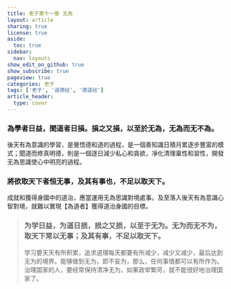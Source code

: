 ```yaml
---
title: 老子第十一章 无為
layout: article
sharing: true
license: true
aside:
  toc: true
sidebar:
  nav: layouts
show_edit_on_github: true
show_subscribe: true
pageview: true
categories: 老子
tags: ['老子', '道德经', '德道经']
article_header:
  type: cover
---
```


### 為學者日益，聞道者日損。損之又損，以至於无為，无為而无不為。

後天有為意識的學習，是覺悟德和道的過程，是一個善知識日積月累逐步豐富的模式；聞道而修真明德，則是一個逐日減少私心和貪欲，凈化清理稟性和習性，開發无為思識使心中明亮的過程。

### 將欲取天下者恒无事，及其有事也，不足以取天下。

成就和獲得身國中的道治，應當運用无為思識對境處事。及至落入後天有為意識心智對境，就難以實現【為道者】獲得道治身國的目標。

> ### 为学日益，为道日损，损之又损，以至于无为。无为而无不为，取天下常以无事；及其有事，不足以取天下。
>
> 学习要天天有所积累，追求道理每天都要有所减少，减少又减少，最后达到无为的境界。能够做到无为，即不妄为，那么，任何事情都可以有所作为。治理国家的人，要经常保持清净无为，如果政举繁苛，就不能很好地治理国家了。

